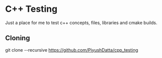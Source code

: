# C++ Testing
Just a place for me to test c++ concepts, files, libraries and cmake builds.

## Cloning
git clone --recursive https://github.com/PiyushDatta/cpp_testing

